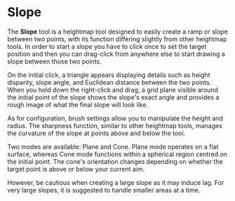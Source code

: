 # Slope

The **Slope** tool is a heightmap tool designed to easily create a ramp or slope between two points, with its function differing slightly from other heightmap tools. In order to start a slope you have to click once to set the target position and then you can drag-click from anywhere else to start drawing a slope between those two points.

On the initial click, a triangle appears displaying details such as height disparity, slope angle, and Euclidean distance between the two points. When you hold down the right-click and drag, a grid plane visible around the initial point of the slope shows the slope's exact angle and provides a rough image of what the final slope will look like.

As for configuration, brush settings allow you to manipulate the height and radius. The sharpness function, similar to other heightmap tools, manages the curvature of the slope at points above and below the tool.

Two modes are available: Plane and Cone. Plane mode operates on a flat surface, whereas Cone mode functions within a spherical region centred on the initial point. The cone's orientation changes depending on whether the target point is above or below your current aim.

However, be cautious when creating a large slope as it may induce lag. For very large slopes, it is suggested to handle smaller areas at a time.
